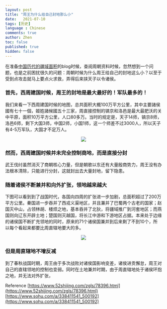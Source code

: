```yaml
---
layout: post
title: "周王为什么给自己封地那么小"
date:   2021-07-10
tags: [历史]
language : Chinese
comments: true
author: Zhen
toc: false
published: true
hidden: false
---
```

在准备[中国历代的疆域面积](/中国历代的疆域面积)的blog时候，查阅周朝资料时候，忽然想到一个问题，也是之前困扰很久的问题：周朝时候为什么周王给自己的封地这么小？以至于受到点攻击就马上要点火求救，弄得后来挟天子以令诸侯。

### 首先，西周建国时候，周王的封地是最大最好的！军队最多的！
我们来看一下西周建国时候的地图，总共面积大概100万平方公里，其中主要諸侯國有七十一個，姬姓諸候國五十三家，周直接控制的镐京和洛邑是最大最肥沃的关中平原，面积10万平方公里，人口80多万。当时的规定是，天子14师，镐京8师，洛邑6师，剩下大国3师，中国2师，小国1师，这一个师差不过3000人，所以天子有4-5万军队，大国才不足万人。
<p align="center"> <img src="{{ site.imageurl }}/中国疆域1.png"> </p> 

### 然而，西周建国时候并未完全控制商地，而是直接分封
武王伐纣虽然消灭了商朝核心力量，但是朝歌以东还有大量殷商势力，周王没有办法根本清除，只能进行分封，这就封出去大量封地，留下隐患。

### 随着诸侯不断兼并和向外扩张，领地越来越大
下图可以看到到了战国时代，各国向四周的扩张进一步加剧，总面积超过了200万平方公里。秦国进一步吞并了西戎义渠地区，并且兼并了巴蜀两个古老的国家；赵国灭中山，占领林胡、楼烦之地，基本吞并了北狄，将疆域推广到河套地区；而燕国则向辽东开辟土地；楚国则灭越国，将长江中游和下游地区占据。本来处于边缘的诸侯国不断扩充领地的同时，原来的71个诸侯国兼并到后来剩了不到10个，所以每个看起来都要比周直辖地要大的多。
<p align="center"> <img src="{{ site.imageurl }}/中国疆域2.png"> </p> 

### 但是周直辖地不增反减
到了春秋战国时期，周王由于多次战败对诸侯国影响变差，诸侯进贡懈怠，周王对自己的直辖领地的控制也变弱。同时在土地兼并时期，由于周直辖地处于诸侯环抱之地，并无法对外扩张，

Reference
[https://www.52shijing.com/zgls/78396.html](https://www.52shijing.com/zgls/78396.html)
[https://www.sohu.com/a/338411541_500192](https://www.sohu.com/a/338411541_500192)
<!--stackedit_data:
eyJoaXN0b3J5IjpbLTEzMTM1ODM2MjYsMTk4NTQwODE2NywxMj
YyMjIyNDg5XX0=
-->